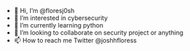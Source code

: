 - 👋 Hi, I’m @floresj0sh
- 👀 I’m interested in cybersecurity
- 🌱 I’m currently learning python
- 💞️ I’m looking to collaborate on security project or anything
- 📫 How to reach me Twitter @joshhfloress 

<!---
floresj0sh/floresj0sh is a ✨ special ✨ repository because its `README.md` (this file) appears on your GitHub profile.
You can click the Preview link to take a look at your changes.
--->
